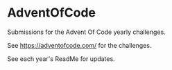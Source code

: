 # AdventOfCode
Submissions for the Advent Of Code yearly challenges.

See https://adventofcode.com/ for the challenges.

See each year's ReadMe for updates.